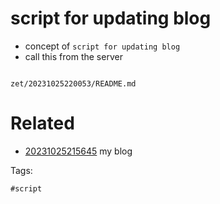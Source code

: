 # script for updating blog

- concept of `script for updating blog`
- call this from the server

```bash
```

` zet/20231025220053/README.md `

# Related

- [20231025215645](/zet/20231025215645/README.md) my blog

Tags:

    #script
